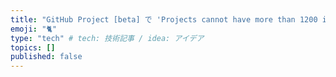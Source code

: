 ```yaml
---
title: "GitHub Project [beta] で 'Projects cannot have more than 1200 items. To add more, please archive or delete existing items.' と表示されるとき"
emoji: "🐈"
type: "tech" # tech: 技術記事 / idea: アイデア
topics: []
published: false
---
```

